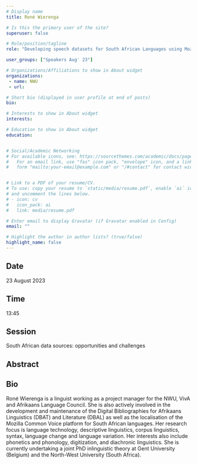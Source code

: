 ```yaml
---
# Display name
title: Roné Wierenga

# Is this the primary user of the site?
superuser: false

# Role/position/tagline
role: "Developing speech datasets for South African Languages using Mozilla Common Voice platform"

user_groups: ["Speakers Aug' 23"]

# Organizations/Affiliations to show in About widget
organizations:
 - name: NWU
 - url: 

# Short bio (displayed in user profile at end of posts)
bio: 

# Interests to show in About widget
interests: 

# Education to show in About widget
education:


# Social/Academic Networking
# For available icons, see: https://sourcethemes.com/academic/docs/page-builder/#icons
#   For an email link, use "fas" icon pack, "envelope" icon, and a link in the
#   form "mailto:your-email@example.com" or "/#contact" for contact widget.


# Link to a PDF of your resume/CV.
# To use: copy your resume to `static/media/resume.pdf`, enable `ai` icons in `params.toml`, 
# and uncomment the lines below.
# - icon: cv
#   icon_pack: ai
#   link: media/resume.pdf

# Enter email to display Gravatar (if Gravatar enabled in Config)
email: ""

# Highlight the author in author lists? (true/false)
highlight_name: false
---
```


## Date

23 August 2023

## Time

13:45

## Session

South African data sources: opportunities and challenges

## Abstract



## Bio

Roné Wierenga is a linguist working as a project manager for the NWU, VivA and Afrikaans Language Council. She is also actively involved in the development and maintenance of the Digital Bibliographies for Afrikaans Linguistics (DBAT) and Literature (DBAL) as well as the localisation of the Mozilla Common Voice platform for South African languages. Her research focus is language technology, descriptive linguistics, corpus linguistics, syntax, language change and language variation. Her interests also include phonetics and phonology, digitization, and diachronic linguistics. She is currently undertaking a joint PhD inlinguistic theory at Gent University (Belgium) and the North-West University (South Africa).


